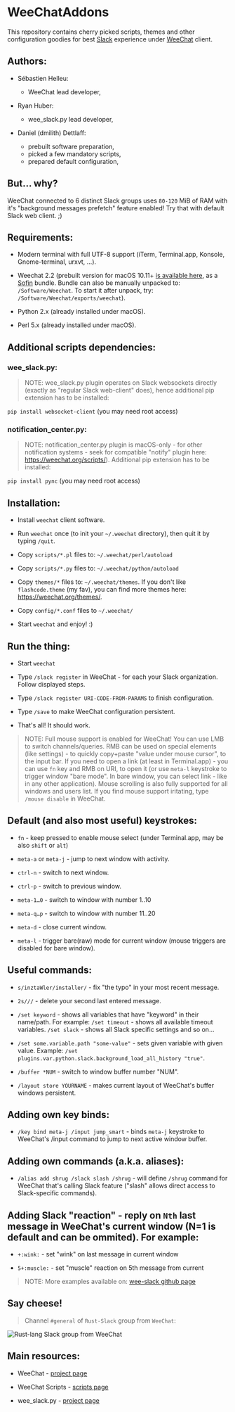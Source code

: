 # WeeChatAddons

This repository contains cherry picked scripts, themes and other configuration goodies for best [Slack](https://slack.com/) experience under [WeeChat](https://weechat.org/) client.


## Authors:


* Sébastien Helleu:
    - WeeChat lead developer,

* Ryan Huber:
    - wee_slack.py lead developer,

* Daniel (dmilith) Dettlaff:
    - prebuilt software preparation,
    - picked a few mandatory scripts,
    - prepared default configuration,


## But… why?

WeeChat connected to 6 distinct Slack groups uses `80-120` MiB of RAM with it's "background messages prefetch" feature enabled! Try that with default Slack web client. ;)


## Requirements:

* Modern terminal with full UTF-8 support (iTerm, Terminal.app, Konsole, Gnome-terminal, urxvt, …).

* Weechat 2.2 (prebuilt version for macOS 10.11+ [is available here](http://software.verknowsys.com/binary/Darwin-10.11-x86_64/Weechat-2.2-Darwin-10.11-x86_64.txz), as a [Sofin](https://github.com/VerKnowSys/sofin) bundle. Bundle can also be manually unpacked to: `/Software/Weechat`. To start it after unpack, try: `/Software/Weechat/exports/weechat`).

* Python 2.x (already installed under macOS).

* Perl 5.x (already installed under macOS).


## Additional scripts dependencies:

### wee_slack.py:

> NOTE: wee_slack.py plugin operates on Slack websockets directly (exactly as "regular Slack web-client" does), hence additional pip extension has to be installed:

`pip install websocket-client` (you may need root access)


### notification_center.py:

> NOTE: notification_center.py plugin is macOS-only - for other notification systems - seek for compatible "notify" plugin here: https://weechat.org/scripts/). Additional pip extension has to be installed:

`pip install pync` (you may need root access)


## Installation:

* Install `weechat` client software.

* Run `weechat` once (to init your `~/.weechat` directory), then quit it by typing `/quit`.

* Copy `scripts/*.pl` files to: `~/.weechat/perl/autoload`

* Copy `scripts/*.py` files to: `~/.weechat/python/autoload`

* Copy `themes/*` files to: `~/.weechat/themes`. If you don't like `flashcode.theme` (my fav), you can find more themes here: https://weechat.org/themes/.

* Copy `config/*.conf` files to `~/.weechat/`

* Start `weechat` and enjoy! :)


## Run the thing:

* Start `weechat`

* Type `/slack register` in WeeChat - for each your Slack organization. Follow displayed steps.

* Type `/slack register URI-CODE-FROM-PARAMS` to finish configuration.

* Type `/save` to make WeeChat configuration persistent.

* That's all! It should work.

> NOTE: Full mouse support is enabled for WeeChat!
>       You can use LMB to switch channels/queries.
>       RMB can be used on special elements (like settings) -
>       to quickly copy+paste "value under mouse cursor", to the input bar.
>       If you need to open a link (at least in Terminal.app) - you can use `fn` key
>       and RMB on URI, to open it (or use `meta-l` keystroke to trigger window "bare mode". In bare window, you can select link - like in any other application).
>       Mouse scrolling is also fully supported for all windows and users list.
>       If you find mouse support iritating, type `/mouse disable` in WeeChat.


## Default (and also most useful) keystrokes:

* `fn` - keep pressed to enable mouse select (under Terminal.app, may be also `shift` or `alt`)

* `meta-a` or `meta-j` - jump to next window with activity.

* `ctrl-n` - switch to next window.

* `ctrl-p` - switch to previous window.

* `meta-1…0` - switch to window with number 1..10

* `meta-q…p` - switch to window with number 11..20

* `meta-d` - close current window.

* `meta-l` - trigger bare(raw) mode for current window (mouse triggers are disabled for bare window).


## Useful commands:

* `s/inztaWler/installer/` - fix "the typo" in your most recent message.

* `2s///` - delete your second last entered message.

* `/set keyword` - shows all variables that have "keyword" in their name/path. For example: `/set timeout` - shows all available timeout variables. `/set slack` - shows all Slack specific settings and so on…

* `/set some.variable.path "some-value"` - sets given variable with given value. Example: `/set plugins.var.python.slack.background_load_all_history "true"`.

* `/buffer *NUM` - switch to window buffer number "NUM".

* `/layout store YOURNAME` - makes current layout of WeeChat's buffer windows persistent.


## Adding own key binds:

* `/key bind meta-j /input jump_smart` - binds `meta-j` keystroke to WeeChat's /input command to jump to next active window buffer.


## Adding own commands (a.k.a. aliases):

* `/alias add shrug /slack slash /shrug` - will define `/shrug` command for WeeChat that's calling Slack feature ("slash" allows direct access to Slack-specific commands).


## Adding Slack "reaction" - reply on `Nth` last message in WeeChat's current window (N=1 is default and can be ommited). For example:

* `+:wink:` - set "wink" on last message in current window

* `5+:muscle:` - set "muscle" reaction on 5th message from current

> NOTE: More examples available on: [wee-slack github page](https://github.com/wee-slack/wee-slack)


## Say cheese!


> Channel `#general` of `Rust-Slack` group from `WeeChat`:

![Rust-lang Slack group from WeeChat](http://s.verknowsys.com/27348367e1d139fb8be585fac2c19c8f.png)



## Main resources:

* WeeChat - [project page](https://weechat.org/)

* WeeChat Scripts - [scripts page](https://weechat.org/scripts/)

* wee_slack.py - [project page](https://github.com/wee-slack/wee-slack)
